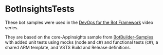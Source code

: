 # BotInsightsTests

These bot samples were used in the [DevOps for the Bot Framework](https://channel9.msdn.com/Series/DevOps-for-the-Bot-Framework) video series.

They are based on the core-AppInsights sample from [BotBuilder-Samples](http://github.com/botbuilder-samples) with added unit tests using mocks (node and c#) and functional tests (c#), a shared ARM template, and VSTS Build and Release definitions.  
